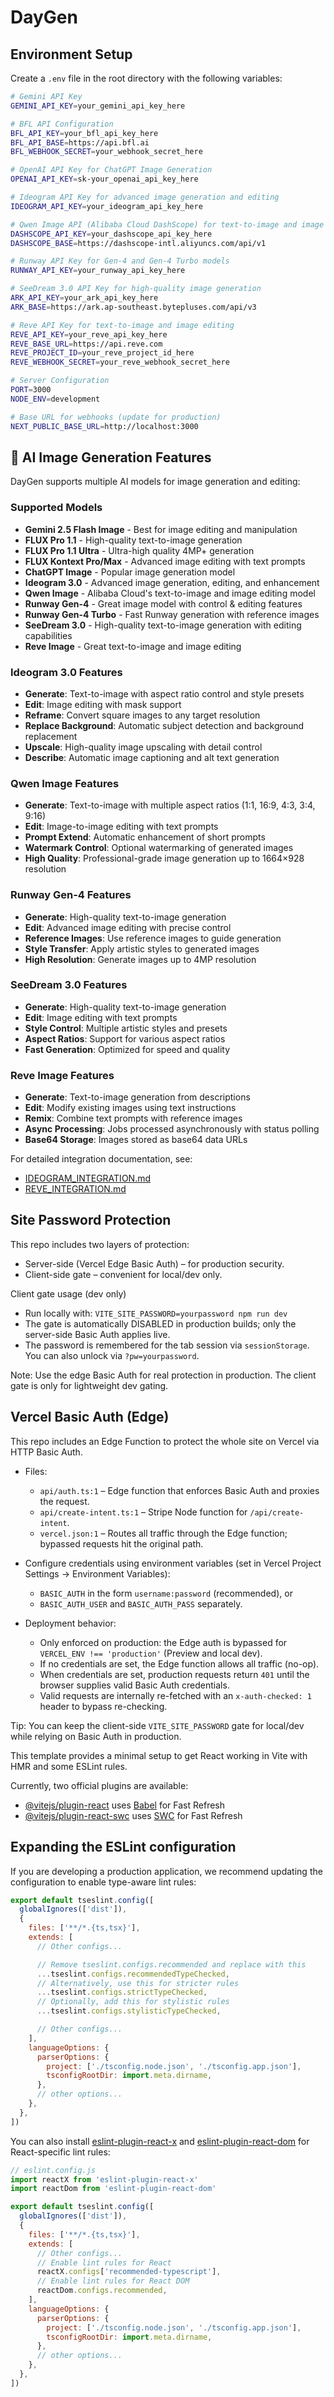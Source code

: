 # DayGen

## Environment Setup

Create a `.env` file in the root directory with the following variables:

```bash
# Gemini API Key
GEMINI_API_KEY=your_gemini_api_key_here

# BFL API Configuration
BFL_API_KEY=your_bfl_api_key_here
BFL_API_BASE=https://api.bfl.ai
BFL_WEBHOOK_SECRET=your_webhook_secret_here

# OpenAI API Key for ChatGPT Image Generation
OPENAI_API_KEY=sk-your_openai_api_key_here

# Ideogram API Key for advanced image generation and editing
IDEOGRAM_API_KEY=your_ideogram_api_key_here

# Qwen Image API (Alibaba Cloud DashScope) for text-to-image and image editing
DASHSCOPE_API_KEY=your_dashscope_api_key_here
DASHSCOPE_BASE=https://dashscope-intl.aliyuncs.com/api/v1

# Runway API Key for Gen-4 and Gen-4 Turbo models
RUNWAY_API_KEY=your_runway_api_key_here

# SeeDream 3.0 API Key for high-quality image generation
ARK_API_KEY=your_ark_api_key_here
ARK_BASE=https://ark.ap-southeast.bytepluses.com/api/v3

# Reve API Key for text-to-image and image editing
REVE_API_KEY=your_reve_api_key_here
REVE_BASE_URL=https://api.reve.com
REVE_PROJECT_ID=your_reve_project_id_here
REVE_WEBHOOK_SECRET=your_reve_webhook_secret_here

# Server Configuration
PORT=3000
NODE_ENV=development

# Base URL for webhooks (update for production)
NEXT_PUBLIC_BASE_URL=http://localhost:3000
```

## 🎨 AI Image Generation Features

DayGen supports multiple AI models for image generation and editing:

### Supported Models
- **Gemini 2.5 Flash Image** - Best for image editing and manipulation
- **FLUX Pro 1.1** - High-quality text-to-image generation
- **FLUX Pro 1.1 Ultra** - Ultra-high quality 4MP+ generation
- **FLUX Kontext Pro/Max** - Advanced image editing with text prompts
- **ChatGPT Image** - Popular image generation model
- **Ideogram 3.0** - Advanced image generation, editing, and enhancement
- **Qwen Image** - Alibaba Cloud's text-to-image and image editing model
- **Runway Gen-4** - Great image model with control & editing features
- **Runway Gen-4 Turbo** - Fast Runway generation with reference images
- **SeeDream 3.0** - High-quality text-to-image generation with editing capabilities
- **Reve Image** - Great text-to-image and image editing

### Ideogram 3.0 Features
- **Generate**: Text-to-image with aspect ratio control and style presets
- **Edit**: Image editing with mask support
- **Reframe**: Convert square images to any target resolution
- **Replace Background**: Automatic subject detection and background replacement
- **Upscale**: High-quality image upscaling with detail control
- **Describe**: Automatic image captioning and alt text generation

### Qwen Image Features
- **Generate**: Text-to-image with multiple aspect ratios (1:1, 16:9, 4:3, 3:4, 9:16)
- **Edit**: Image-to-image editing with text prompts
- **Prompt Extend**: Automatic enhancement of short prompts
- **Watermark Control**: Optional watermarking of generated images
- **High Quality**: Professional-grade image generation up to 1664×928 resolution

### Runway Gen-4 Features
- **Generate**: High-quality text-to-image generation
- **Edit**: Advanced image editing with precise control
- **Reference Images**: Use reference images to guide generation
- **Style Transfer**: Apply artistic styles to generated images
- **High Resolution**: Generate images up to 4MP resolution

### SeeDream 3.0 Features
- **Generate**: High-quality text-to-image generation
- **Edit**: Image editing with text prompts
- **Style Control**: Multiple artistic styles and presets
- **Aspect Ratios**: Support for various aspect ratios
- **Fast Generation**: Optimized for speed and quality

### Reve Image Features
- **Generate**: Text-to-image generation from descriptions
- **Edit**: Modify existing images using text instructions
- **Remix**: Combine text prompts with reference images
- **Async Processing**: Jobs processed asynchronously with status polling
- **Base64 Storage**: Images stored as base64 data URLs

For detailed integration documentation, see:
- [IDEOGRAM_INTEGRATION.md](./IDEOGRAM_INTEGRATION.md)
- [REVE_INTEGRATION.md](./REVE_INTEGRATION.md)

## Site Password Protection

This repo includes two layers of protection:

- Server-side (Vercel Edge Basic Auth) – for production security.
- Client-side gate – convenient for local/dev only.

Client gate usage (dev only)
- Run locally with: `VITE_SITE_PASSWORD=yourpassword npm run dev`
- The gate is automatically DISABLED in production builds; only the server-side Basic Auth applies live.
- The password is remembered for the tab session via `sessionStorage`. You can also unlock via `?pw=yourpassword`.

Note: Use the edge Basic Auth for real protection in production. The client gate is only for lightweight dev gating.

## Vercel Basic Auth (Edge)

This repo includes an Edge Function to protect the whole site on Vercel via HTTP Basic Auth.

- Files:
  - `api/auth.ts:1` – Edge function that enforces Basic Auth and proxies the request.
  - `api/create-intent.ts:1` – Stripe Node function for `/api/create-intent`.
  - `vercel.json:1` – Routes all traffic through the Edge function; bypassed requests hit the original path.

- Configure credentials using environment variables (set in Vercel Project Settings → Environment Variables):
  - `BASIC_AUTH` in the form `username:password` (recommended), or
  - `BASIC_AUTH_USER` and `BASIC_AUTH_PASS` separately.

- Deployment behavior:
  - Only enforced on production: the Edge auth is bypassed for `VERCEL_ENV !== 'production'` (Preview and local dev).
  - If no credentials are set, the Edge function allows all traffic (no-op).
  - When credentials are set, production requests return `401` until the browser supplies valid Basic Auth credentials.
  - Valid requests are internally re-fetched with an `x-auth-checked: 1` header to bypass re-checking.

Tip: You can keep the client-side `VITE_SITE_PASSWORD` gate for local/dev while relying on Basic Auth in production.

This template provides a minimal setup to get React working in Vite with HMR and some ESLint rules.

Currently, two official plugins are available:

- [@vitejs/plugin-react](https://github.com/vitejs/vite-plugin-react/blob/main/packages/plugin-react) uses [Babel](https://babeljs.io/) for Fast Refresh
- [@vitejs/plugin-react-swc](https://github.com/vitejs/vite-plugin-react/blob/main/packages/plugin-react-swc) uses [SWC](https://swc.rs/) for Fast Refresh

## Expanding the ESLint configuration

If you are developing a production application, we recommend updating the configuration to enable type-aware lint rules:

```js
export default tseslint.config([
  globalIgnores(['dist']),
  {
    files: ['**/*.{ts,tsx}'],
    extends: [
      // Other configs...

      // Remove tseslint.configs.recommended and replace with this
      ...tseslint.configs.recommendedTypeChecked,
      // Alternatively, use this for stricter rules
      ...tseslint.configs.strictTypeChecked,
      // Optionally, add this for stylistic rules
      ...tseslint.configs.stylisticTypeChecked,

      // Other configs...
    ],
    languageOptions: {
      parserOptions: {
        project: ['./tsconfig.node.json', './tsconfig.app.json'],
        tsconfigRootDir: import.meta.dirname,
      },
      // other options...
    },
  },
])
```

You can also install [eslint-plugin-react-x](https://github.com/Rel1cx/eslint-react/tree/main/packages/plugins/eslint-plugin-react-x) and [eslint-plugin-react-dom](https://github.com/Rel1cx/eslint-react/tree/main/packages/plugins/eslint-plugin-react-dom) for React-specific lint rules:

```js
// eslint.config.js
import reactX from 'eslint-plugin-react-x'
import reactDom from 'eslint-plugin-react-dom'

export default tseslint.config([
  globalIgnores(['dist']),
  {
    files: ['**/*.{ts,tsx}'],
    extends: [
      // Other configs...
      // Enable lint rules for React
      reactX.configs['recommended-typescript'],
      // Enable lint rules for React DOM
      reactDom.configs.recommended,
    ],
    languageOptions: {
      parserOptions: {
        project: ['./tsconfig.node.json', './tsconfig.app.json'],
        tsconfigRootDir: import.meta.dirname,
      },
      // other options...
    },
  },
])
```
